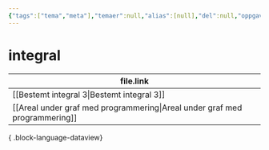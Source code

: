 ```yaml
---
{"tags":["tema","meta"],"temaer":null,"alias":[null],"del":null,"oppgave":null,"fag":null,"eksamen":null,"dg-publish":true,"title":"integral","date":"2023-06-01","modified":"2023-06-01","permalink":"/temaer/integral/","dgPassFrontmatter":true}
---
```



# integral
| file.link                                                                     |
| ----------------------------------------------------------------------------- |
| [[Bestemt integral 3\|Bestemt integral 3]]                                 |
| [[Areal under graf med programmering\|Areal under graf med programmering]] |

{ .block-language-dataview}
